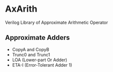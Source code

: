 # AxArith
Verilog Library of Approximate Arithmetic Operator

## Approximate Adders
* CopyA and CopyB
* Trunc0 and Trunc1
* LOA (Lower-part Or Adder)
* ETA-I (Error-Tolerant Adder 1)
